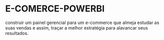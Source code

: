 # E-COMERCE-POWERBI
construir um painel gerencial para um e-commerce que almeja estudar as suas vendas e assim, traçar a melhor estratégia para alavancar seus resultados. 
